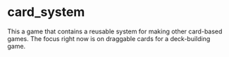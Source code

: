 # card_system

This a game that contains a reusable system for making other card-based games. The focus right now is on draggable cards for a deck-building game.